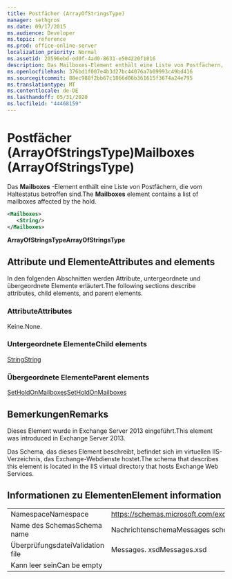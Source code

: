 ```yaml
---
title: Postfächer (ArrayOfStringsType)
manager: sethgros
ms.date: 09/17/2015
ms.audience: Developer
ms.topic: reference
ms.prod: office-online-server
localization_priority: Normal
ms.assetid: 20596ebd-ed0f-4ad0-8631-e504220f1016
description: Das Mailboxes-Element enthält eine Liste von Postfächern, die vom Haltestatus betroffen sind.
ms.openlocfilehash: 376bd1f007e4b3d27bc44076a7b09993c49bd416
ms.sourcegitcommit: 88ec988f2bb67c1866d06b361615f3674a24e795
ms.translationtype: MT
ms.contentlocale: de-DE
ms.lasthandoff: 05/31/2020
ms.locfileid: "44468159"
---
```

# <a name="mailboxes-arrayofstringstype"></a><span data-ttu-id="67c91-103">Postfächer (ArrayOfStringsType)</span><span class="sxs-lookup"><span data-stu-id="67c91-103">Mailboxes (ArrayOfStringsType)</span></span>

<span data-ttu-id="67c91-104">Das **Mailboxes** -Element enthält eine Liste von Postfächern, die vom Haltestatus betroffen sind.</span><span class="sxs-lookup"><span data-stu-id="67c91-104">The **Mailboxes** element contains a list of mailboxes affected by the hold.</span></span> 
  
```XML
<Mailboxes>
   <String/>
</Mailboxes>
```

<span data-ttu-id="67c91-105">**ArrayOfStringsType**</span><span class="sxs-lookup"><span data-stu-id="67c91-105">**ArrayOfStringsType**</span></span>

## <a name="attributes-and-elements"></a><span data-ttu-id="67c91-106">Attribute und Elemente</span><span class="sxs-lookup"><span data-stu-id="67c91-106">Attributes and elements</span></span>

<span data-ttu-id="67c91-107">In den folgenden Abschnitten werden Attribute, untergeordnete und übergeordnete Elemente erläutert.</span><span class="sxs-lookup"><span data-stu-id="67c91-107">The following sections describe attributes, child elements, and parent elements.</span></span>
  
### <a name="attributes"></a><span data-ttu-id="67c91-108">Attribute</span><span class="sxs-lookup"><span data-stu-id="67c91-108">Attributes</span></span>

<span data-ttu-id="67c91-109">Keine.</span><span class="sxs-lookup"><span data-stu-id="67c91-109">None.</span></span>
  
### <a name="child-elements"></a><span data-ttu-id="67c91-110">Untergeordnete Elemente</span><span class="sxs-lookup"><span data-stu-id="67c91-110">Child elements</span></span>

[<span data-ttu-id="67c91-111">String</span><span class="sxs-lookup"><span data-stu-id="67c91-111">String</span></span>](string.md)
  
### <a name="parent-elements"></a><span data-ttu-id="67c91-112">Übergeordnete Elemente</span><span class="sxs-lookup"><span data-stu-id="67c91-112">Parent elements</span></span>

[<span data-ttu-id="67c91-113">SetHoldOnMailboxes</span><span class="sxs-lookup"><span data-stu-id="67c91-113">SetHoldOnMailboxes</span></span>](setholdonmailboxes.md)
  
## <a name="remarks"></a><span data-ttu-id="67c91-114">Bemerkungen</span><span class="sxs-lookup"><span data-stu-id="67c91-114">Remarks</span></span>

<span data-ttu-id="67c91-115">Dieses Element wurde in Exchange Server 2013 eingeführt.</span><span class="sxs-lookup"><span data-stu-id="67c91-115">This element was introduced in Exchange Server 2013.</span></span>
  
<span data-ttu-id="67c91-116">Das Schema, das dieses Element beschreibt, befindet sich im virtuellen IIS-Verzeichnis, das Exchange-Webdienste hostet.</span><span class="sxs-lookup"><span data-stu-id="67c91-116">The schema that describes this element is located in the IIS virtual directory that hosts Exchange Web Services.</span></span>
  
## <a name="element-information"></a><span data-ttu-id="67c91-117">Informationen zu Elementen</span><span class="sxs-lookup"><span data-stu-id="67c91-117">Element information</span></span>

|||
|:-----|:-----|
|<span data-ttu-id="67c91-118">Namespace</span><span class="sxs-lookup"><span data-stu-id="67c91-118">Namespace</span></span>  <br/> |https://schemas.microsoft.com/exchange/services/2006/messages  <br/> |
|<span data-ttu-id="67c91-119">Name des Schemas</span><span class="sxs-lookup"><span data-stu-id="67c91-119">Schema name</span></span>  <br/> |<span data-ttu-id="67c91-120">Nachrichtenschema</span><span class="sxs-lookup"><span data-stu-id="67c91-120">Messages schema</span></span>  <br/> |
|<span data-ttu-id="67c91-121">Überprüfungsdatei</span><span class="sxs-lookup"><span data-stu-id="67c91-121">Validation file</span></span>  <br/> |<span data-ttu-id="67c91-122">Messages. xsd</span><span class="sxs-lookup"><span data-stu-id="67c91-122">Messages.xsd</span></span>  <br/> |
|<span data-ttu-id="67c91-123">Kann leer sein</span><span class="sxs-lookup"><span data-stu-id="67c91-123">Can be empty</span></span>  <br/> ||
   

